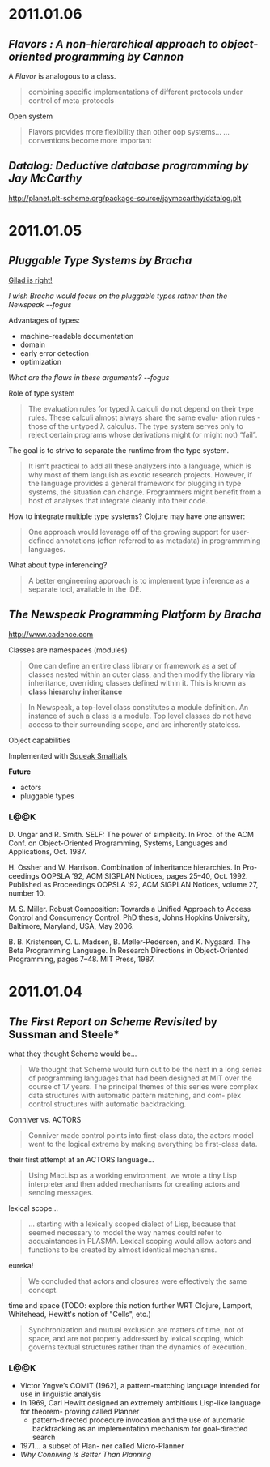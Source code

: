 

2011.01.06
==========

*Flavors : A non-hierarchical approach to object-oriented programming by Cannon*
---------------------------------------------------------

A *Flavor* is analogous to a class.

> combining specific implementations of different protocols under control of meta-protocols

Open system

> Flavors provides more flexibility than other oop systems...
> ... conventions become more important


*Datalog: Deductive database programming by Jay McCarthy*
---------------------------------------------------------

<http://planet.plt-scheme.org/package-source/jaymccarthy/datalog.plt>

2011.01.05
==========

*Pluggable Type Systems by Bracha*
----------------------------------

[Gilad is right!](http://lambda-the-ultimate.org/node/1311)

*I wish Bracha would focus on the pluggable types rather than the Newspeak  --fogus*

Advantages of types:
- machine-readable documentation
- domain
- early error detection
- optimization

*What are the flaws in these arguments?  --fogus*

Role of type system

> The evaluation rules for typed λ calculi do not depend on their type rules. These 
> calculi almost always share the same evalu- ation rules - those of the untyped λ calculus. 
> The type system serves only to reject certain programs whose derivations might (or might not) “fail”.

The goal is to strive to separate the runtime from the type system.

> It isn’t practical to add all these analyzers into a language, which is why most of them languish as exotic 
> research projects. However, if the language provides a general framework for plugging in type systems, the 
> situation can change. Programmers might benefit from a host of analyses that integrate cleanly into their code.

How to integrate multiple type systems?  Clojure may have one answer:

> One approach would leverage off of the growing support for user-defined annotations (often referred 
> to as metadata) in programmming languages.

What about type inferencing?

> A better engineering approach is to implement type inference as a separate tool, available in the IDE.


*The Newspeak Programming Platform by Bracha*
---------------------------------------------

<http://www.cadence.com>

Classes are namespaces (modules)

> One can define an entire class library or framework as a set of classes nested within an outer class, and 
> then modify the library via inheritance, overriding classes defined within it. This is known as 
> **class hierarchy inheritance**

> In Newspeak, a top-level class constitutes a module definition. An instance of such a class is a module. 
> Top level classes do not have access to their surrounding scope, and are inherently stateless.

Object capabilities

Implemented with [Squeak Smalltalk](http://www.squeak.org/)

**Future**

- actors
- pluggable types

### L@@K

D. Ungar and R. Smith. SELF: The power of simplicity. In Proc. of the ACM Conf. on Object-Oriented Programming, Systems, Languages and Applications, Oct. 1987.

H. Ossher and W. Harrison. Combination of inheritance hierarchies. In Pro- ceedings OOPSLA ’92, ACM SIGPLAN Notices, pages 25–40, Oct. 1992. Published as Proceedings OOPSLA ’92, ACM SIGPLAN Notices, volume 27, number 10.

M. S. Miller. Robust Composition: Towards a Unified Approach to Access Control and Concurrency Control. PhD thesis, Johns Hopkins University, Baltimore, Maryland, USA, May 2006.

B. B. Kristensen, O. L. Madsen, B. Møller-Pedersen, and K. Nygaard. The Beta Programming Language. In Research Directions in Object-Oriented Programming, pages 7–48. MIT Press, 1987.



2011.01.04
==========

*The First Report on Scheme Revisited* by Sussman and Steele*
-------------------------------------------------------------

what they thought Scheme would be...

> We thought that Scheme would turn out to be the next in a long series of programming languages that had been 
> designed at MIT over the course of 17 years. The principal themes of this series were complex data structures 
> with automatic pattern matching, and com- plex control structures with automatic backtracking.

Conniver vs. ACTORS

> Conniver made control points into first-class data, the actors model went to the logical extreme by making everything be first-class data.

their first attempt at an ACTORS language...

> Using MacLisp as a working environment, we wrote a tiny Lisp interpreter and then added mechanisms for creating actors and sending messages.

lexical scope...

> ... starting with a lexically scoped dialect of Lisp, because that seemed necessary to model the way names could refer to acquaintances in 
> PLASMA.  Lexical scoping would allow actors and functions to be created by almost identical mechanisms.

eureka!

> We concluded that actors and closures were effectively the same concept.

time and space (TODO: explore this notion further WRT Clojure, Lamport, Whitehead, Hewitt's notion of "Cells", etc.)

> Synchronization and mutual exclusion are matters of time, not of space, and are not properly addressed by lexical scoping, which 
> governs textual structures rather than the dynamics of execution.

### L@@K
- Victor Yngve’s COMIT (1962), a pattern-matching language intended for use in linguistic analysis
- In 1969, Carl Hewitt designed an extremely ambitious Lisp-like language for theorem- proving called Planner
    + pattern-directed procedure invocation and the use of automatic backtracking as an implementation mechanism for goal-directed search
- 1971... a subset of Plan- ner called Micro-Planner
- *Why Conniving Is Better Than Planning*
